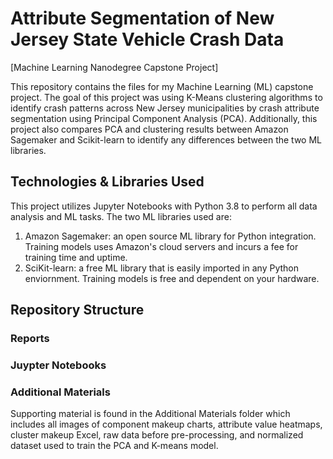 # Attribute Segmentation of New Jersey State Vehicle Crash Data
[Machine Learning Nanodegree Capstone Project]

This repository contains the files for my Machine Learning (ML) capstone project. The goal of this project was using K-Means clustering algorithms to identify crash patterns across New Jersey municipalities by crash attribute segmentation using Principal Component Analysis (PCA). Additionally, this project also compares PCA and clustering results between Amazon Sagemaker and Scikit-learn to identify any differences between the two ML libraries.

## Technologies & Libraries Used
This project utilizes Jupyter Notebooks with Python 3.8 to perform all data analysis and ML tasks. The two ML libraries used are:
1. Amazon Sagemaker: an open source ML library for Python integration. Training models uses Amazon's cloud servers and incurs a fee for training time and uptime.
2. SciKit-learn: a free ML library that is easily imported in any Python enviornment. Training models is free and dependent on your hardware.

## Repository Structure

### Reports


### Juypter Notebooks


### Additional Materials
Supporting material is found in the Additional Materials folder which includes all images of component makeup charts, attribute value heatmaps, cluster makeup Excel, raw data before pre-processing, and normalized dataset used to train the PCA and K-means model.
